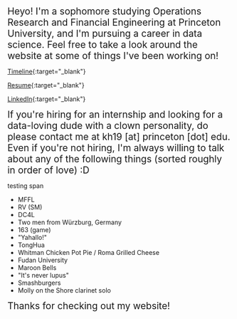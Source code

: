 <span style="font-size:1.5em;">Heyo! I'm a sophomore studying Operations Research and Financial Engineering at Princeton University, and I'm pursuing a career in data science. Feel free to take a look around the website at some of things I've been working on!</span>

[Timeline](./timeline){:target="_blank"}

[Resume](./Resume_01082020.pdf){:target="_blank"}

[LinkedIn](https://linkedin.com/in/kenhuang41){:target="_blank"}

<span style="font-size:1.5em;">If you're hiring for an internship and looking for a data-loving dude with a clown personality, do please contact me at kh19 [at] princeton [dot] edu. Even if you're not hiring, I'm always willing to talk about any of the following things (sorted roughly in order of love) :D</span>

testing span

* MFFL
* RV (SM)
* DC4L
* Two men from Würzburg, Germany
* 163 (game)
* "Yahallo!"
* TongHua
* Whitman Chicken Pot Pie / Roma Grilled Cheese
* Fudan University
* Maroon Bells
* "It's never lupus"
* Smashburgers
* Molly on the Shore clarinet solo

<span style="font-size:1.5em;">Thanks for checking out my website!</span>
